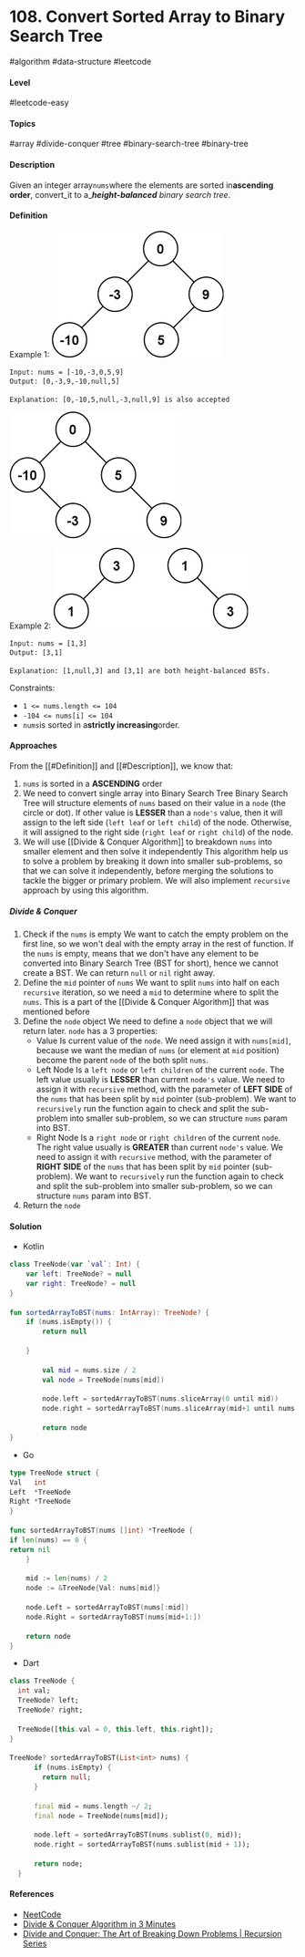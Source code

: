 # 108. Convert Sorted Array to Binary Search Tree

#algorithm #data-structure #leetcode

#### Level

#leetcode-easy

#### Topics

#array #divide-conquer #tree #binary-search-tree #binary-tree

#### Description

Given an integer array`nums`where the elements are sorted in**ascending order**, convert_it to a_**_height-balanced_**
_binary search tree_.

#### Definition

Example 1:
![Example 1](https://github.com/homindolentrahar/leet_to_lit/blob/master/108-Convert%20Sorted%20Array%20to%20Binary%20Search%20Tree/assets/example_1.png)

```
Input: nums = [-10,-3,0,5,9]
Output: [0,-3,9,-10,null,5]

Explanation: [0,-10,5,null,-3,null,9] is also accepted
```

![Example 1](https://github.com/homindolentrahar/leet_to_lit/blob/master/108-Convert%20Sorted%20Array%20to%20Binary%20Search%20Tree/assets/example_1_result.png)

Example 2:
![Example 1](https://github.com/homindolentrahar/leet_to_lit/blob/master/108-Convert%20Sorted%20Array%20to%20Binary%20Search%20Tree/assets/example_2.png)

```
Input: nums = [1,3]
Output: [3,1]

Explanation: [1,null,3] and [3,1] are both height-balanced BSTs.
```

Constraints:

- `1 <= nums.length <= 104`
- `-104 <= nums[i] <= 104`
- `nums`is sorted in a**strictly increasing**order.

#### Approaches

From the [[#Definition]] and [[#Description]], we know that:

1. `nums` is sorted in a **ASCENDING** order
2. We need to convert single array into Binary Search Tree
   Binary Search Tree will structure elements of `nums` based on their value in a `node` (the circle or dot). If other
   value is **LESSER** than a `node's` value, then it will assign to the left side (`left leaf` or  `left child`) of the
   node. Otherwise, it will assigned to the right side (`right leaf` or `right child`) of the node.
3. We will use [[Divide & Conquer Algorithm]] to breakdown `nums` into smaller element and then solve it independently
   This algorithm help us to solve a problem by breaking it down into smaller sub-problems, so that we can solve it
   independently, before merging the solutions to tackle the bigger or primary problem.
   We will also implement `recursive` approach by using this algorithm.

##### Divide & Conquer

1. Check if the `nums` is empty
   We want to catch the empty problem on the first line, so we won't deal with the empty array in the rest of function.
   If the `nums` is empty, means that we don't have any element to be converted into Binary Search Tree (BST for short),
   hence we cannot create a BST. We can return `null` or `nil` right away.
2. Define the `mid` pointer of `nums`
   We want to split `nums` into half on each `recursive` iteration, so we need a `mid` to determine where to split
   the `nums`. This is a part of the [[Divide & Conquer Algorithm]] that was mentioned before
3. Define the `node` object
   We need to define a `node` object that we will return later. `node` has a 3 properties:
    - Value
      Is current value of the `node`. We need assign it with `nums[mid]`, because we want the median of `nums` (or
      element at `mid` position) become the parent `node` of the both split `nums`.
    - Left Node
      Is a `left node` or `left children` of the current `node`. The left value usually is **LESSER** than
      current `node's` value.
      We need to assign it with `recursive` method, with the parameter of **LEFT SIDE** of the `nums` that has been
      split by `mid` pointer (sub-problem). We want to `recursively` run the function again to check and split the
      sub-problem into smaller sub-problem, so we can structure `nums` param into BST.
    - Right Node
      Is a `right node` or `right children` of the current `node`. The right value usually is **GREATER** than
      current `node's` value.
      We need to assign it with `recursive` method, with the parameter of **RIGHT SIDE** of the `nums` that has been
      split by `mid` pointer (sub-problem). We want to `recursively` run the function again to check and split the
      sub-problem into smaller sub-problem, so we can structure `nums` param into BST.
4. Return the `node`

#### Solution

- Kotlin

```kotlin
class TreeNode(var `val`: Int) {
    var left: TreeNode? = null
    var right: TreeNode? = null
}

fun sortedArrayToBST(nums: IntArray): TreeNode? {
    if (nums.isEmpty()) {
        return null
           
    }

        val mid = nums.size / 2
        val node = TreeNode(nums[mid])

        node.left = sortedArrayToBST(nums.sliceArray(0 until mid))
        node.right = sortedArrayToBST(nums.sliceArray(mid+1 until nums.size))

        return node
}
```

- Go

```go
type TreeNode struct {
Val   int
Left  *TreeNode
Right *TreeNode  
}

func sortedArrayToBST(nums []int) *TreeNode {
if len(nums) == 0 {
return nil
    }

    mid := len(nums) / 2
    node := &TreeNode{Val: nums[mid]}

    node.Left = sortedArrayToBST(nums[:mid])
    node.Right = sortedArrayToBST(nums[mid+1:])
   
    return node
}
```

- Dart

```dart
class TreeNode {
  int val;
  TreeNode? left;
  TreeNode? right;

  TreeNode([this.val = 0, this.left, this.right]);
}

TreeNode? sortedArrayToBST(List<int> nums) {
      if (nums.isEmpty) {
        return null;
      }

      final mid = nums.length ~/ 2;
      final node = TreeNode(nums[mid]);
     
      node.left = sortedArrayToBST(nums.sublist(0, mid));
      node.right = sortedArrayToBST(nums.sublist(mid + 1));
     
      return node;
  }
```

#### References

- [NeetCode](https://youtu.be/0K0uCMYq5ng?si=OH145shMvDll4gQn)
- [Divide & Conquer Algorithm in 3 Minutes](https://youtu.be/YOh6hBtX5l0?si=QznV76eRG0OZ8qEr)
- [Divide and Conquer: The Art of Breaking Down Problems | Recursion Series](https://youtu.be/ib4BHvr5-Ao?si=YbchQghH-mzVLM5p)